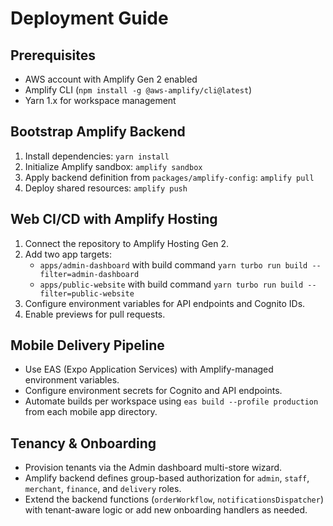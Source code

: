 # Deployment Guide

## Prerequisites
- AWS account with Amplify Gen 2 enabled
- Amplify CLI (`npm install -g @aws-amplify/cli@latest`)
- Yarn 1.x for workspace management

## Bootstrap Amplify Backend
1. Install dependencies: `yarn install`
2. Initialize Amplify sandbox: `amplify sandbox`
3. Apply backend definition from `packages/amplify-config`: `amplify pull`
4. Deploy shared resources: `amplify push`

## Web CI/CD with Amplify Hosting
1. Connect the repository to Amplify Hosting Gen 2.
2. Add two app targets:
   - `apps/admin-dashboard` with build command `yarn turbo run build --filter=admin-dashboard`
   - `apps/public-website` with build command `yarn turbo run build --filter=public-website`
3. Configure environment variables for API endpoints and Cognito IDs.
4. Enable previews for pull requests.

## Mobile Delivery Pipeline
- Use EAS (Expo Application Services) with Amplify-managed environment variables.
- Configure environment secrets for Cognito and API endpoints.
- Automate builds per workspace using `eas build --profile production` from each mobile app directory.

## Tenancy & Onboarding
- Provision tenants via the Admin dashboard multi-store wizard.
- Amplify backend defines group-based authorization for `admin`, `staff`, `merchant`, `finance`, and `delivery` roles.
- Extend the backend functions (`orderWorkflow`, `notificationsDispatcher`) with tenant-aware logic or add new onboarding handlers as needed.
